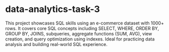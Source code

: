 # data-analytics-task-3


This project showcases SQL skills using an e-commerce dataset with 1000+ rows. It covers core SQL concepts including SELECT, WHERE, ORDER BY, GROUP BY, JOINS, subqueries, aggregate functions (SUM, AVG), view creation, and query optimization using indexes. Ideal for practicing data analysis and building real-world SQL experience.
